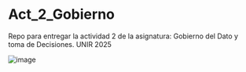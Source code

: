 # Act_2_Gobierno
Repo para entregar la actividad 2 de la asignatura: Gobierno del Dato y toma de Decisiones. UNIR 2025

![image](https://github.com/user-attachments/assets/9b6cb3b2-706e-4da8-aabf-ceae3d236694)
